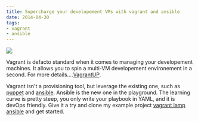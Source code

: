 ```yaml
---
title: Supercharge your developement VMs with vagrant and ansible
date: 2014-04-30
tags:
- vagrant
- ansible
---
```

<img class="thumbnail" src="/images/post/vagrant-lamp-ansible.png" />

Vagrant is defacto standard when it comes to managing your developement machines. It allows you to spin a multi-VM developement environement in a second. 
For more details....[VagrantUP](http://www.vagrantup.com).

Vagrant isn't a provisioning tool, but leverage the existing one, such as [puppet](http://puppetlabs.com) and [ansible](http://www.ansible.com). Ansible is the new one in the playground. The learning curve is pretty steep, you only write your playbook in YAML, and it is devOps friendly.
Give it a try and clone my example project [vagrant lamp ansible](https://github.com/killerwolf/vagrant-lamp-ansible) and get started.